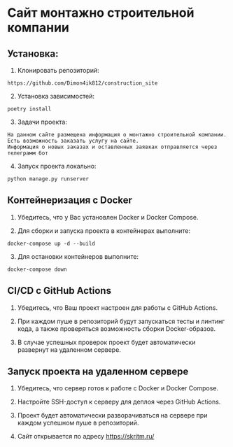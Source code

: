 # Сайт монтажно строительной компании

## Установка:
1. Клонировать репозиторий:

```
https://github.com/Dimon4ik812/construction_site
```

2. Установка зависимостей:

```
poetry install
```

3. Задачи проекта:

```
На данном сайте размещена информация о монтажно строительной компании. 
Есть возможность заказать услугу на сайте.
Информация о новых заказах и оставленных заявках отправляется через телеграмм бот
```

4. Запуск проекта локально: 

```
python manage.py runserver
```

## Контейнеризация с Docker

1. Убедитесь, что у Вас установлен Docker и Docker Compose.

2. Для сборки и запуска проекта в контейнерах выполните:
```
docker-compose up -d --build
```
3. Для остановки контейнеров выполните:
```
docker-compose down
```
## CI/CD с GitHub Actions

1. Убедитесь, что Ваш проект настроен для работы с GitHub Actions.

2. При каждом пуше в репозиторий будут запускаться тесты и линтинг кода, а также проверяться возможность сборки Docker-образов.

3. В случае успешных проверок проект будет автоматически развернут на удаленном сервере.

## Запуск проекта на удаленном сервере

1. Убедитесь, что сервер готов к работе с Docker и Docker Compose.

2. Настройте SSH-доступ к серверу для деплоя через GitHub Actions.

3. Проект будет автоматически разворачиваться на сервере при каждом успешном пуше в репозиторий.

4.   Сайт открывается по адресу https://skritm.ru/ 